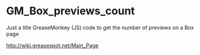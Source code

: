 # GM_Box_previews_count

Just a litle GreaseMonkey (JS) code to get the number of previews on a Box page 

http://wiki.greasespot.net/Main_Page
